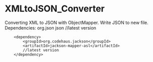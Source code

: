 # XMLtoJSON_Converter
Converting XML to JSON with ObjectMapper. Write JSON to new file. 
Dependencies:
  <dependency>
            <groupId>org.json</groupId>
            <artifactId>json</artifactId>
            //latest version
        </dependency>

        <dependency>
            <groupId>org.codehaus.jackson</groupId>
            <artifactId>jackson-mapper-asl</artifactId>
            //latest version
        </dependency>
